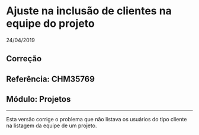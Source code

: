 # Ajuste na inclusão de clientes na equipe do projeto
24/04/2019
## Correção
## Referência: CHM35769
## Módulo: Projetos
***

Esta versão corrige o problema que não listava os usuários do tipo cliente na listagem da equipe de um projeto.